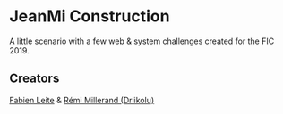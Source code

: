 # JeanMi Construction

A little scenario with a few web & system challenges created for the FIC 2019.

## Creators

[Fabien Leite](https://www.github.com/fabienleite) & [Rémi Millerand (Driikolu)](https://driikolu.fr)
